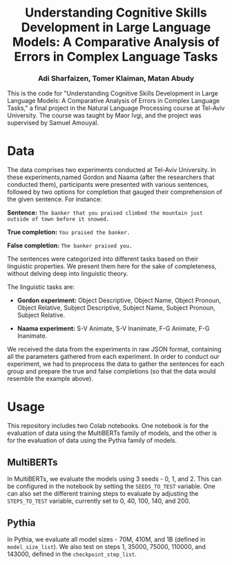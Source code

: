 <h1 align="center"> Understanding Cognitive Skills Development in Large Language Models: A Comparative Analysis of Errors in Complex Language Tasks </h1>
<h3 align="center">Adi Sharfaizen, Tomer Klaiman, Matan Abudy</h3>
This is the code for "Understanding Cognitive Skills Development in Large Language Models: A Comparative Analysis of Errors in Complex Language Tasks," a final project in the Natural Language Processing course at Tel-Aviv University. The course was taught by Maor Ivgi, and the project was supervised by Samuel Amouyal.

# Data

The data comprises two experiments conducted at Tel-Aviv University. In these experiments,named Gordon and Naama (after the researchers that conducted them), participants were presented with various sentences, followed by two options for completion that gauged their comprehension of the given sentence. For instance:

**Sentence:** `The banker that you praised climbed the mountain just outside of town before it snowed.`

**True completion:** `You praised the banker.`

**False completion:** `The banker praised you.`

The sentences were categorized into different tasks based on their linguistic properties. We present them here for the sake of completeness, without delving deep into linguistic theory.

The linguistic tasks are:

* **Gordon experiment:** Object Descriptive, Object Name, Object Pronoun, Object Relative, Subject Descriptive, Subject Name, Subject Pronoun, Subject Relative.

* **Naama experiment:** S-V Animate, S-V Inanimate, F-G Animate, F-G Inanimate.

We received the data from the experiments in raw JSON format, containing all the parameters gathered from each experiment. In order to conduct our experiment, we had to preprocess the data to gather the sentences for each group and prepare the true and false completions (so that the data would resemble the example above).


# Usage

This repository includes two Colab notebooks. One notebook is for the evaluation of data using the MultiBERTs family of
models, and the other is for the evaluation of data using the Pythia family of models.

## MultiBERTs
In MultiBERTs, we evaluate the models using 3 seeds - 0, 1, and 2. This can be configured in the notebook by setting
the `SEEDS_TO_TEST` variable. One can also set the different training steps to evaluate by adjusting the `STEPS_TO_TEST`
variable, currently set to 0, 40, 100, 140, and 200.

## Pythia
In Pythia, we evaluate all model sizes - 70M, 410M, and 1B (defined in `model_size_list`). We also test on steps 1,
35000, 75000, 110000, and 143000, defined in the `checkpoint_step_list`.